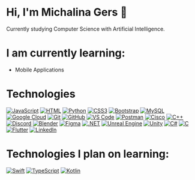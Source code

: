 <h1>Hi, I'm Michalina Gers 👋</h1>
<p>Currently studying Computer Science with Artificial Intelligence.</p>

<h1>I am currently learning:</h1>
<ul>
  <li>Mobile Applications</li>
</ul>

<h1>Technologies</h1>

<div class="tech-icons">
  <a target="_blank" rel="noopener noreferrer nofollow" href="#"><img src="https://img.shields.io/badge/-JavaScript-black?style=flat-square&logo=javascript"alt="JavaScript"></a>
  <a target="_blank" rel="noopener noreferrer nofollow" href="#"><img src="https://img.shields.io/badge/HTML-%23E34F26.svg?logo=html5&logoColor=white" alt="HTML"></a>
  <a target="_blank" rel="noopener noreferrer nofollow" href="#"><img src="https://img.shields.io/badge/-Python-black?style=flat-square&logo=Python" alt="Python"></a>
  <a target="_blank" rel="noopener noreferrer nofollow" href="#"><img src="https://img.shields.io/badge/-CSS3-1572B6?style=flat-square&logo=css3" alt="CSS3"></a>
  <a target="_blank" rel="noopener noreferrer nofollow" href="#"><img src="https://img.shields.io/badge/-Bootstrap-563D7C?style=flat-square&logo=bootstrap" alt="Bootstrap"></a>
  <a target="_blank" rel="noopener noreferrer nofollow" href="#"><img src="https://img.shields.io/badge/-MySQL-black?style=flat-square&logo=mysql" alt="MySQL"></a>
  <a target="_blank" rel="noopener noreferrer nofollow" href="#"><img src="https://img.shields.io/badge/Google%20Cloud-black?style=flat-square&logo=google-cloud" alt="Google Cloud"></a>
  <a target="_blank" rel="noopener noreferrer nofollow" href="#"><img src="https://img.shields.io/badge/-Git-black?style=flat-square&logo=git" alt="Git"></a>
  <a target="_blank" rel="noopener noreferrer nofollow" href="#"><img src="https://img.shields.io/badge/-GitHub-181717?style=flat-square&logo=github" alt="GitHub"></a>
  <a target="_blank" rel="noopener noreferrer nofollow" href="#"><img src="https://img.shields.io/badge/-VSCode-%23007ACC?style=flat-square&logo=visual-studio-code" alt="VS Code"></a>
  <a target="_blank" rel="noopener noreferrer nofollow" href="#"><img src="https://img.shields.io/badge/Postman-black?style=flat-square&logo=postman" alt="Postman"></a>
  <a target="_blank" rel="noopener noreferrer nofollow" href="#"><img src="https://img.shields.io/badge/Cisco-black?style=flat-square&logo=cisco" alt="Cisco"></a>
  <a target="_blank" rel="noopener noreferrer nofollow" href="#"><img src="https://img.shields.io/badge/C%2B%2B-00599C?style=flat-square&logo=C%2B%2B&logoColor=white" alt="C++"></a>
  <a target="_blank" rel="noopener noreferrer nofollow" href="#"><img src="https://img.shields.io/badge/Discord-black?style=flat-square&logo=discord" alt="Discord"></a>
  <a target="_blank" rel="noopener noreferrer nofollow" href="#"><img src="https://img.shields.io/badge/Blender-%23F5792A.svg?logo=blender&logoColor=white" alt="Blender"></a>
  <a target="_blank" rel="noopener noreferrer nofollow" href="#"><img src="https://img.shields.io/badge/Figma-F24E1E?logo=figma&logoColor=white" alt="Figma"></a>
  <a target="_blank" rel="noopener noreferrer nofollow" href="#"><img src="https://img.shields.io/badge/.NET-512BD4?logo=dotnet&logoColor=fff" alt=".NET"></a>
  <a target="_blank" rel="noopener noreferrer nofollow" href="#"><img src="https://img.shields.io/badge/Unreal%20Engine-%23313131.svg?logo=unrealengine&logoColor=white" alt="Unreal Engine"></a>
  <a target="_blank" rel="noopener noreferrer nofollow" href="#"><img src="https://img.shields.io/badge/Unity-%23000000.svg?logo=unity&logoColor=white" alt="Unity"></a>
  <a target="_blank" rel="noopener noreferrer nofollow" href="#"><img src="https://custom-icon-badges.demolab.com/badge/C%23-%23239120.svg?logo=cshrp&logoColor=white" alt="C#"></a>
  <a target="_blank" rel="noopener noreferrer nofollow" href="#"><img src="https://img.shields.io/badge/C-00599C?logo=c&logoColor=white" alt="C"></a>
  <a target="_blank" rel="noopener noreferrer nofollow" href="#"><img src="https://img.shields.io/badge/Flutter-02569B?logo=flutter&logoColor=fff" alt="Flutter"></a>
  <a href="https://www.linkedin.com/in/michalinagers" rel="nofollow"><img alt="LinkedIn" src="https://img.shields.io/badge/-LinkedIn-0077B5?style=flat-square&logo=Linkedin&logoColor=white"></a>
</div>

<h1>Technologies I plan on learning:</h1>
<a target="_blank" rel="noopener noreferrer nofollow" href="#"><img src="https://img.shields.io/badge/Swift-F54A2A?logo=swift&logoColor=white" alt="Swift"></a>
<a target="_blank" rel="noopener noreferrer nofollow" href="#"><img src="https://img.shields.io/badge/TypeScript-3178C6?logo=typescript&logoColor=fff" alt="TypeScript"></a>
<a target="_blank" rel="noopener noreferrer nofollow" href="#"><img src="https://img.shields.io/badge/Kotlin-%237F52FF.svg?logo=kotlin&logoColor=white" alt="Kotlin"></a>

